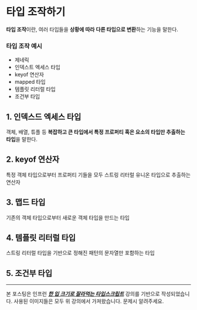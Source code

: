 # 타입 조작하기

**타입 조작**이란, 여러 타입들을 **상황에 따라 다른 타입으로 변환**하는 기능을 말한다.

### 타입 조작 예시

- 제네릭
- 인덱스트 엑세스 타입
- keyof 연산자
- mapped 타입
- 템플릿 리터럴 타입
- 조건부 타입

## 1. 인덱스드 엑세스 타입

객체, 배열, 튜플 등 **복잡하고 큰 타입에서 특정 프로퍼티 혹은 요소의 타입만 추출하는 타입**을 말한다.

## 2. keyof 연산자

특정 객체 타입으로부터 프로퍼티 기들을 모두 스트링 리터럴 유니온 타입으로 추출하는 연산자

## 3. 맵드 타입

기존의 객체 타입으로부터 새로운 객체 타입을 만드는 타입

## 4. 템플릿 리터럴 타입

스트링 리터럴 타입을 기반으로 정해진 패턴의 문자열만 포함하는 타입

## 5. 조건부 타입

---

본 포스팅은 인프런 **_[한 입 크기로 잘라먹는 타입스크립트](https://www.inflearn.com/course/%ED%95%9C%EC%9E%85-%ED%81%AC%EA%B8%B0-%ED%83%80%EC%9E%85%EC%8A%A4%ED%81%AC%EB%A6%BD%ED%8A%B8)_** 강의를 기반으로 작성되었습니다. 사용된 이미지들은 모두 위 강의에서 가져왔습니다. 문제시 알려주세요.
